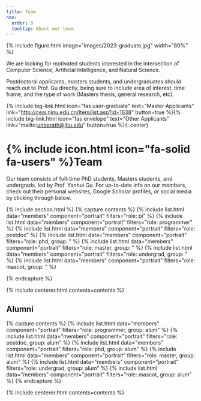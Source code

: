 ```yaml
---
title: Team
nav:
  order: 3
  tooltip: About our team
---
```



<!-- section dark -->
<!-- section background images/banner.jpg -->

{% include figure.html image="images/2023-graduate.jpg" width="80%" %}

We are looking for motivated students interested in the intersection of Computer Science, Artificial Intelligence,
and Natural Science.

<!-- PhD applicants may apply through Nanjing Normal University graduate admissions, being sure to note Yahui Gu as their primary faculty member of interest. -->

Postdoctoral applicants, masters students, and undergraduates should reach out to Prof. Gu directly, being sure to include area of interest, time frame, and the type of work (Masters thesis, general research, etc). 
<!-- Applicants may wish to identify a PhD student whose interests align with theirs, who could supervise. -->

{%
  include big-link.html
  icon="fas user-graduate"
  text="Master Applicants"
  link="http://ceai.njnu.edu.cn/Item/list.asp?id=1638"
  button=true
%}{%
  include big-link.html
  icon="fas envelope"
  text="Other Applicants"
  link="mailto:unberath@jhu.edu"
  button=true
%}{:.center}

<!-- section break -->


# {% include icon.html icon="fa-solid fa-users" %}Team

Our team consists of full-time PhD students, Masters students, and undergrads, led by Prof. Yanhui Gu. For up-to-date info on our members, check out their personal websites, Google Scholar profiles, or social media by clicking through below.



{% include section.html %}
{% capture contents %} 
{% include list.html data="members" component="portrait" filters="role: pi" %}
{% include list.html data="members" component="portrait" filters="role: programmer" %}
{% include list.html data="members" component="portrait" filters="role: postdoc" %}
{% include list.html data="members" component="portrait" filters="role: phd, group: " %}
{% include list.html data="members" component="portrait" filters="role: master, group: " %}
{% include list.html data="members" component="portrait" filters="role: undergrad, group: " %}
{% include list.html data="members" component="portrait" filters="role: mascot, group: " %}

{% endcapture %}

{% include centerer.html contents=contents %}

<!-- ## Graduate Student
{% capture contents %} 
{% endcapture %}
{% include centerer.html contents=contents %}

## Undergraduate Student
{% capture contents %} 
{% endcapture %}
{% include centerer.html contents=contents %} -->


## Alumni

{% capture contents %} 
{% include list.html data="members" component="portrait" filters="role: programmer, group: alum" %}
{% include list.html data="members" component="portrait" filters="role: postdoc, group: alum" %}
{% include list.html data="members" component="portrait" filters="role: phd, group: alum" %}
{% include list.html data="members" component="portrait" filters="role: master, group: alum" %}
{% include list.html data="members" component="portrait" filters="role: undergrad, group: alum" %}
{% include list.html data="members" component="portrait" filters="role: mascot, group: alum" %}
{% endcapture %}

{% include centerer.html contents=contents %}

